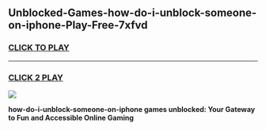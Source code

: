 
## Unblocked-Games-how-do-i-unblock-someone-on-iphone-Play-Free-7xfvd
<h3>
<a href="https://premium76.site?title=how-do-i-unblock-someone-on-iphone&ref=12A">CLICK TO PLAY</a></h3>
<hr>

<h3>
<a href="https://premium76.site?title=how-do-i-unblock-someone-on-iphone&ref=12A">CLICK 2 PLAY</a>
  
</h3>

<a href="https://premium76.site?title=how-do-i-unblock-someone-on-iphone&ref=12A"><img src="https://clearcache.store/games.png"></a>


**how-do-i-unblock-someone-on-iphone games unblocked: Your Gateway to Fun and Accessible Online Gaming**
